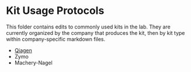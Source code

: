 # Kit Usage Protocols

This folder contains edits to commonly used kits in the lab. They are currently organized by the company that produces the kit, then by kit type within company-specific markdown files.

- [Qiagen](qiagen.md)
- Zymo
- Machery-Nagel
